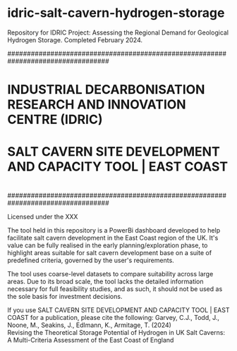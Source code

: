 # idric-salt-cavern-hydrogen-storage
Repository for IDRIC Project: Assessing the Regional Demand for Geological Hydrogen Storage. Completed February 2024.


##################################################################################
#                                                                                #
#      **INDUSTRIAL DECARBONISATION RESEARCH AND INNOVATION CENTRE (IDRIC)**     #
#                         
#          SALT CAVERN SITE DEVELOPMENT AND CAPACITY TOOL | EAST COAST           #
#                                                                                #
##################################################################################


Licensed under the XXX

The tool held in this repository is a PowerBi dashboard developed to help 
facilitate salt cavern development in the East Coast region of the UK.
It's value can be fully realised in the early planning/exploration phase, 
to highlight areas suitable for salt cavern development base on a suite 
of predefined criteria, governed by the user's requirements.

The tool uses coarse-level datasets to compare suitability across large 
areas. Due to its broad scale, the tool lacks the detailed information 
necessary for full feasibility studies, and as such, it should not be
used as the sole basis for investment decisions.

If you use SALT CAVERN SITE DEVELOPMENT AND CAPACITY TOOL | EAST COAST 
for a publication, please cite the following:
Garvey, C.J., Todd, J., Noone, M., Seakins, J., Edlmann, K., Armitage, T. 
(2024)  
Revising the Theoretical Storage Potential of Hydrogen in UK Salt Caverns: 
A Multi-Criteria Assessment of the East Coast of England
